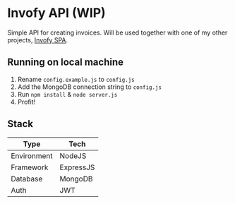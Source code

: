 # Invofy API (WIP)

Simple API for creating invoices. Will be used together with one of my other projects, [Invofy SPA](https://github.com/ms223iu/Invofy-SPA).

## Running on local machine
 1. Rename `config.example.js` to `config.js`
 2. Add the MongoDB connection string to `config.js`
 3. Run `npm install` & `node server.js`
 4. Profit!

## Stack

| Type| Tech|
| --|--|
| Environment | NodeJS |
| Framework | ExpressJS |
| Database | MongoDB |
| Auth | JWT |
